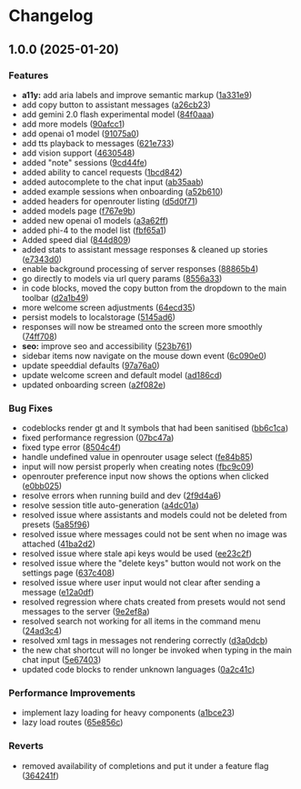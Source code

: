 # Changelog

## 1.0.0 (2025-01-20)


### Features

* **a11y:** add aria labels and improve semantic markup ([1a331e9](https://github.com/Rkaede/laneway/commit/1a331e9844c03862a37d253ac7bfcccb2b2549f1))
* add copy button to assistant messages ([a26cb23](https://github.com/Rkaede/laneway/commit/a26cb23f189074f84a44f4feb84fee9f669e3b8f))
* add gemini 2.0 flash experimental model ([84f0aaa](https://github.com/Rkaede/laneway/commit/84f0aaa84c59198c59c63abece1fc9fe99ebe65d))
* add more models ([90afcc1](https://github.com/Rkaede/laneway/commit/90afcc1525f725458c2debc9578f0ca514b3e72b))
* add openai o1 model ([91075a0](https://github.com/Rkaede/laneway/commit/91075a0bc28f9cb220fb8bd347837032031d0e1d))
* add tts playback to messages ([621e733](https://github.com/Rkaede/laneway/commit/621e7335a9224ce10d16d1affb6352481d24a6f3))
* add vision support ([4630548](https://github.com/Rkaede/laneway/commit/4630548f92cf694de7528ff4927abc7aa171a422))
* added "note" sessions ([9cd44fe](https://github.com/Rkaede/laneway/commit/9cd44fe22f6c1a259b84707bbe82e175ba036f4e))
* added ability to cancel requests ([1bcd842](https://github.com/Rkaede/laneway/commit/1bcd842da4c752067de4fe272ea73127ccd4e961))
* added autocomplete to the chat input ([ab35aab](https://github.com/Rkaede/laneway/commit/ab35aab9d6ee4ea5bc26cfaa588d2249a21f739e))
* added example sessions when onboarding ([a52b610](https://github.com/Rkaede/laneway/commit/a52b6101dafc4a9d9d5d54af00b57c51e32a40a5))
* added headers for openrouter listing ([d5d0f71](https://github.com/Rkaede/laneway/commit/d5d0f712b1f489491c91db55360b3387a96308a2))
* added models page ([f767e9b](https://github.com/Rkaede/laneway/commit/f767e9bd203ebdeed7711d152762d28b87c97d2d))
* added new openai o1 models ([a3a62ff](https://github.com/Rkaede/laneway/commit/a3a62ff354573ae06ec9c5948747b4e0b8728b3e))
* added phi-4 to the model list ([fbf65a1](https://github.com/Rkaede/laneway/commit/fbf65a143cbda3cfba94b9af7aaf31747dc1bf54))
* Added speed dial ([844d809](https://github.com/Rkaede/laneway/commit/844d8098d78d539609a4348e1987e85bc61e8af6))
* added stats to assistant message responses & cleaned up stories ([e7343d0](https://github.com/Rkaede/laneway/commit/e7343d01e551efa68e5b0b576bec094531c792a8))
* enable background processing of server responses ([88865b4](https://github.com/Rkaede/laneway/commit/88865b4ce39945fa40bf2236a4c011e1c70d4d23))
* go directly to models via url query params ([8556a33](https://github.com/Rkaede/laneway/commit/8556a33d9c138e825d693067e7a2ef3e364a8c63))
* in code blocks, moved the copy button from the dropdown to the main toolbar ([d2a1b49](https://github.com/Rkaede/laneway/commit/d2a1b498b517c8983d45beeb95f6e6f164cca5b6))
* more welcome screen adjustments ([64ecd35](https://github.com/Rkaede/laneway/commit/64ecd355563237bd9b8a007540dafb02dea0f389))
* persist models to localstorage ([5145ad6](https://github.com/Rkaede/laneway/commit/5145ad6bab3ad1510b05d3c58069c22c11918a34))
* responses will now be streamed onto the screen more smoothly ([74ff708](https://github.com/Rkaede/laneway/commit/74ff7085ab595c5fad0c5e35893a450aea1323ed))
* **seo:** improve seo and accessibility ([523b761](https://github.com/Rkaede/laneway/commit/523b76121dc336eba757e6530ebac4df66c91a2c))
* sidebar items now navigate on the mouse down event ([6c090e0](https://github.com/Rkaede/laneway/commit/6c090e092d2976c32aded99f57a274c7f23d84d5))
* update speeddial defaults ([97a76a0](https://github.com/Rkaede/laneway/commit/97a76a0821ed27e7ddf9f04b1c5a11ec83271fc4))
* update welcome screen and default model ([ad186cd](https://github.com/Rkaede/laneway/commit/ad186cdcbb07d76e9c8ef364cca6ac069ec5543f))
* updated onboarding screen ([a2f082e](https://github.com/Rkaede/laneway/commit/a2f082ea0a778c7393416c8e1b9987f2e4ec2554))


### Bug Fixes

* codeblocks render gt and lt symbols that had been sanitised ([bb6c1ca](https://github.com/Rkaede/laneway/commit/bb6c1ca8f2bf1c200bc14577a88bc90e3f99f1bd))
* fixed performance regression ([07bc47a](https://github.com/Rkaede/laneway/commit/07bc47a18cc7ed014c3853fe6bdfb4db086115aa))
* fixed type error ([8504c4f](https://github.com/Rkaede/laneway/commit/8504c4f51c55bbf2dfbdfce67bffda5c413d8acd))
* handle undefined value in openrouter usage select ([fe84b85](https://github.com/Rkaede/laneway/commit/fe84b8554e0db5e36be331608596f3de1e40419f))
* input will now persist properly when creating notes ([fbc9c09](https://github.com/Rkaede/laneway/commit/fbc9c0936d40c6204f4a17772cd4301d6232e38b))
* openrouter preference input now shows the options when clicked ([e0bb025](https://github.com/Rkaede/laneway/commit/e0bb025366c36063007434986eae96379438fedb))
* resolve errors when running build and dev ([2f9d4a6](https://github.com/Rkaede/laneway/commit/2f9d4a625d770b3136aa25b961b20005282fe346))
* resolve session title auto-generation ([a4dc01a](https://github.com/Rkaede/laneway/commit/a4dc01a58596d12e8b419d917d82cf0a5d46ae97))
* resolved issue where assistants and models could not be deleted from presets ([5a85f96](https://github.com/Rkaede/laneway/commit/5a85f96428b703a099fc5afea744f18db566b08d))
* resolved issue where messages could not be sent when no image was attached ([41ba2d2](https://github.com/Rkaede/laneway/commit/41ba2d2dd233d0c257a9b96bc7147607a9344c2d))
* resolved issue where stale api keys would be used ([ee23c2f](https://github.com/Rkaede/laneway/commit/ee23c2fc9a9e7c27a816f0983a1b49c88767e182))
* resolved issue where the "delete keys" button would not work on the settings page ([637c408](https://github.com/Rkaede/laneway/commit/637c408281cd808e497180706e0ba96678056e93))
* resolved issue where user input would not clear after sending a message ([e12a0df](https://github.com/Rkaede/laneway/commit/e12a0df0a4c580865781577215cf32f3c9eecfa9))
* resolved regression where chats created from presets would not send messages to the server ([9e2ef8a](https://github.com/Rkaede/laneway/commit/9e2ef8ad0221bd38f1ecd896c6b40d397fde9217))
* resolved search not working for all items in the command menu ([24ad3c4](https://github.com/Rkaede/laneway/commit/24ad3c40328751bdfd92a02381ef9f097fcfc675))
* resolved xml tags in messages not rendering correctly ([d3a0dcb](https://github.com/Rkaede/laneway/commit/d3a0dcb9705b273779f9efec479d438c947a30ef))
* the new chat shortcut will no longer be invoked when typing in the main chat input ([5e67403](https://github.com/Rkaede/laneway/commit/5e67403f83c8d566aabcfe659f470a287f8ca066))
* updated code blocks to render unknown languages ([0a2c41c](https://github.com/Rkaede/laneway/commit/0a2c41c9bc98917ae80e1355cb709d2778fecd17))


### Performance Improvements

* implement lazy loading for heavy components ([a1bce23](https://github.com/Rkaede/laneway/commit/a1bce2376fefc506c81477ad02e68c31c6604161))
* lazy load routes ([65e856c](https://github.com/Rkaede/laneway/commit/65e856c9b5d36a6c39b906e0b31b604b5f9011cb))


### Reverts

* removed availability of completions and put it under a feature flag ([364241f](https://github.com/Rkaede/laneway/commit/364241f7c2e5c0050f27a4a6b51c7f80dcc39c52))
